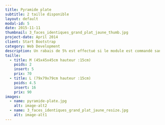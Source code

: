 ```yaml
---
title: Pyramide plate
subtitle: 2 taille disponible
layout: default
modal-id: 5
date: 2015-11-11
thumbnail: 3_faces_identiques_grand_plat_jaune_thumb.jpg
project-date: April 2014
client: Start Bootstrap
category: Web Development
description: Un rabais de 5% est effectué si le module est commandé sans inserts.
taille:
  - title: M (45x45x45cm hauteur :15cm)
    poids: 2
    insert: 5
    prix: 70
  - title: L (79x79x79cm hauteur :15cm)
    poids: 4.5
    insert: 16
    prix: 90
images:
  - name: pyramide-plate.jpg
    alt: image-alt2
  - name: 3_faces_identiques_grand_plat_jaune_resize.jpg
    alt: image-alt1
---
```

